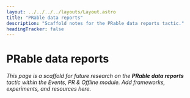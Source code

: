 ```yaml
---
layout: ../../../../layouts/Layout.astro
title: "PRable data reports"
description: "Scaffold notes for the PRable data reports tactic."
headingTracker: false
---
```

# PRable data reports

_This page is a scaffold for future research on the **PRable data reports** tactic within the Events, PR & Offline module. Add frameworks, experiments, and resources here._
